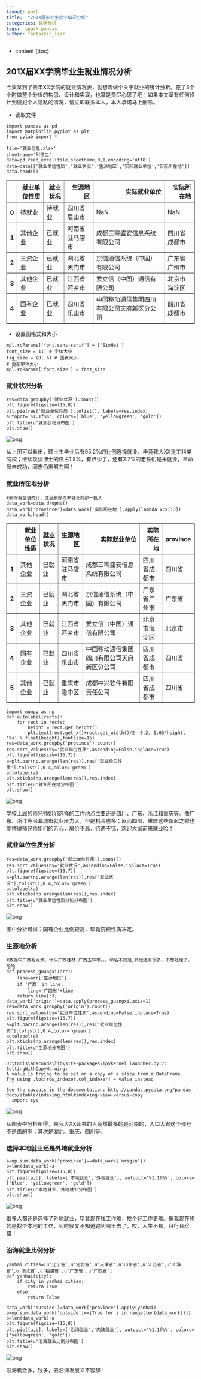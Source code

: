 ```yaml
---
layout: post
title:  "201X届毕业生就业情况分析"
categories: 数据分析
tags:  spark pandas
author: fantastic_liar
---
```

* content
{:toc}


## 201X届XX学院毕业生就业情况分析

今天拿到了去年XX学院的就业情况表，就想着做个关于就业的统计分析。花了3个小时做整个分析的构思、设计和实现，也算是费尽心思了吧！如果本文章有任何设计到侵犯个人隐私的情况，请立即联系本人，本人承诺马上删除。





* 读取文件


```
import pandas as pd
import matplotlib.pyplot as plt
from pylab import *

file='就业信息.xlsx'
sheetname='附件二'
data=pd.read_excel(file,sheetname,0,1,encoding='utf8')
data=data[['就业单位性质','就业状况','生源地区','实际就业单位','实际所在地']]
data.head(5)
```



<div>
<table border="1" class="dataframe">
  <thead>
    <tr style="text-align: right;">
      <th></th>
      <th>就业单位性质</th>
      <th>就业状况</th>
      <th>生源地区</th>
      <th>实际就业单位</th>
      <th>实际所在地</th>
    </tr>
  </thead>
  <tbody>
    <tr>
      <th>0</th>
      <td>待就业</td>
      <td>待就业</td>
      <td>四川省眉山市</td>
      <td>NaN</td>
      <td>NaN</td>
    </tr>
    <tr>
      <th>1</th>
      <td>其他企业</td>
      <td>已就业</td>
      <td>河南省驻马店市</td>
      <td>成都三零盛安信息系统有限公司</td>
      <td>四川省成都市</td>
    </tr>
    <tr>
      <th>2</th>
      <td>三资企业</td>
      <td>已就业</td>
      <td>湖北省天门市</td>
      <td>京信通信系统（中国）有限公司</td>
      <td>广东省广州市</td>
    </tr>
    <tr>
      <th>3</th>
      <td>其他企业</td>
      <td>已就业</td>
      <td>江西省萍乡市</td>
      <td>爱立信（中国）通信有限公司</td>
      <td>北京市海淀区</td>
    </tr>
    <tr>
      <th>4</th>
      <td>国有企业</td>
      <td>已就业</td>
      <td>四川省乐山市</td>
      <td>中国移动通信集团四川有限公司天府新区分公司</td>
      <td>四川省成都市</td>
    </tr>
  </tbody>
</table>
</div>



* 设置图格式和大小


```
mpl.rcParams['font.sans-serif'] = ['SimHei']
font_size = 11  # 字体大小
fig_size = (8, 6) # 图表大小
# 更新字体大小
mpl.rcParams['font.size'] = font_size
```

### 就业状况分析


```
res=data.groupby('就业状况').count()
plt.figure(figsize=(15,8))
plt.pie(res['就业单位性质'].tolist(), labels=res.index, autopct='%1.1f%%', colors=['blue', 'yellowgreen', 'gold'])
plt.title(u'就业状况分布图')
plt.show()
```


![png](assets/output_7_0.png)


从上图可以看出，硕士生毕业后有95.2%的比例选择就业，毕竟我大XX是工科类院校；继续攻读博士的仅占1.8%，有点少了，还有2.7%的老铁们是未就业，革命尚未成功，同志仍需努力啊！

### 就业所在地分析


```
#删除有空值的行，这里删除尚未就业的那一批人
data_work=data.dropna()
data_work['province']=data_work['实际所在地'].apply(lambda x:x[:3])
data_work.head()
```

  


<div>
<table border="1" class="dataframe">
  <thead>
    <tr style="text-align: right;">
      <th></th>
      <th>就业单位性质</th>
      <th>就业状况</th>
      <th>生源地区</th>
      <th>实际就业单位</th>
      <th>实际所在地</th>
      <th>province</th>
    </tr>
  </thead>
  <tbody>
    <tr>
      <th>1</th>
      <td>其他企业</td>
      <td>已就业</td>
      <td>河南省驻马店市</td>
      <td>成都三零盛安信息系统有限公司</td>
      <td>四川省成都市</td>
      <td>四川省</td>
    </tr>
    <tr>
      <th>2</th>
      <td>三资企业</td>
      <td>已就业</td>
      <td>湖北省天门市</td>
      <td>京信通信系统（中国）有限公司</td>
      <td>广东省广州市</td>
      <td>广东省</td>
    </tr>
    <tr>
      <th>3</th>
      <td>其他企业</td>
      <td>已就业</td>
      <td>江西省萍乡市</td>
      <td>爱立信（中国）通信有限公司</td>
      <td>北京市海淀区</td>
      <td>北京市</td>
    </tr>
    <tr>
      <th>4</th>
      <td>国有企业</td>
      <td>已就业</td>
      <td>四川省乐山市</td>
      <td>中国移动通信集团四川有限公司天府新区分公司</td>
      <td>四川省成都市</td>
      <td>四川省</td>
    </tr>
    <tr>
      <th>5</th>
      <td>其他企业</td>
      <td>已就业</td>
      <td>重庆市渝中区</td>
      <td>成都中兴软件有限责任公司</td>
      <td>四川省成都市</td>
      <td>四川省</td>
    </tr>
  </tbody>
</table>
</div>




```
import numpy as np
def autolabel(rects):
    for rect in rects:
        height = rect.get_height()
        plt.text(rect.get_x()+rect.get_width()/2.-0.2, 1.03*height, '%s' % float(height),fontsize=15)
res=data_work.groupby('province').count()
res.sort_values(by='就业单位性质',ascending=False,inplace=True)
plt.figure(figsize=(16,7))
a=plt.bar(np.arange(len(res)),res['就业单位性质'].tolist(),0.4,color='green')
autolabel(a)
plt.xticks(np.arange(len(res)),res.index)
plt.title(u'就业所在地分布图')
plt.show()
```


![png](assets/output_11_0.png)


学校上届的师兄师姐们选择的工作地点主要还是四川、广东、浙江和重庆等。像广东、浙江等沿海城市就业压力大，但是机会也多；反而四川、重庆这些新起之秀也能博得师兄师姐们的芳心，房价不高，待遇不错，欢迎大家前来就业哈！

### 就业单位性质分析


```
res=data_work.groupby('就业单位性质').count()
res.sort_values(by='就业状况',ascending=False,inplace=True)
plt.figure(figsize=(16,7))
a=plt.bar(np.arange(len(res)),res['就业状况'].tolist(),0.4,color='green')
autolabel(a)
plt.xticks(np.arange(len(res)),res.index)
plt.title(u'就业单位性质分析分布图')
plt.show()
```


![png](assets/output_14_0.png)


图中分析可得：国有企业比例较高，毕竟院校性质决定。

### 生源地分析


```
#数据中广西有点烦，什么广西桂林,广西玉林市。。。命名不规范,其他还有很多，不想处理了，哈哈
def process_guangxi(arr):
    line=arr['生源地区']
    if '广西' in line:
        line='广西省'+line
    return line[:3]
data_work['origin']=data.apply(process_guangxi,axis=1)
res=data_work.groupby('origin').count()
res.sort_values(by='就业单位性质',ascending=False,inplace=True)
plt.figure(figsize=(16,7))
a=plt.bar(np.arange(len(res)),res['就业单位性质'].tolist(),0.4,color='green')
autolabel(a)
plt.xticks(np.arange(len(res)),res.index)
plt.title(u'生源地分布图')
plt.show()
```

    D:\tools\anaconda\lib\site-packages\ipykernel_launcher.py:7: SettingWithCopyWarning: 
    A value is trying to be set on a copy of a slice from a DataFrame.
    Try using .loc[row_indexer,col_indexer] = value instead
    
    See the caveats in the documentation: http://pandas.pydata.org/pandas-docs/stable/indexing.html#indexing-view-versus-copy
      import sys
    


![png](assets/output_17_1.png)


从图表中分析所得，来我大XX读书的人竟然最多的是河南的，人口大省这个称号不是盖的啊；其次是湖北、重庆、四川等。

### 选择本地就业还是外地就业分析


```
a=np.sum(data_work['province']==data_work['origin'])
b=len(data_work)-a
plt.figure(figsize=(15,8))
plt.pie([a,b], labels=['本地就业','外地就业'], autopct='%1.1f%%', colors=['blue', 'yellowgreen', 'gold'])
plt.title(u'本地就业、外地就业分布图')
plt.show()
```


![png](assets/output_20_0.png)


很多人都还是选择了外地就业，毕竟现在找工作难，找个好工作更难。像我现在想的是找个本地的工作，到时候又不知道跑到哪里去了，哎，人生不易，且行且珍惜！

### 沿海就业比例分析


```
yanhai_cities=[u'辽宁省',u'河北省',u'天津省',u'山东省',u'江苏省',u'上海省',u'浙江省',u'福建省',u'广东省',u'广西省']
def yanhai(city):
    if city in yanhai_cities:
        return True
    else:
        return False
    
data_work['outside']=data_work['province'].apply(yanhai)
a=np.sum(data_work['outside']==[True for i in range(len(data_work))])
b=len(data_work)-a
plt.figure(figsize=(15,8))
plt.pie([a,b], labels=['沿海就业','内陆就业'], autopct='%1.1f%%', colors=['yellowgreen', 'gold'])
plt.title(u'沿海就业比例分布图')
plt.show()
```



![png](assets/output_23_1.png)


沿海机会多，钱多，去沿海发展义不容辞！

